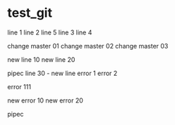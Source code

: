 # test_git
line 1
line 2
line 5
line 3
line 4



change master 01
change master 02
change master 03


new line 10
new line 20


pipec
line 30 - new line
error 1
error 2


error 111


new error 10
new error 20

pipec
